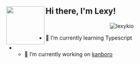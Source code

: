 ## Hi there, I'm Lexy!<img src="https://user-images.githubusercontent.com/25832984/113882322-3297f580-978b-11eb-866b-50f740dd9f0f.gif" width=100px align=left></img>

<p align="center"> <img src="https://github-readme-stats.vercel.app/api?username=abhisheknaiidu&show_icons=true&theme=gotham" alt="lexykio" />


- 🌱 I’m currently learning Typescript
- - 🔭 I’m currently working on [kanboro](https://github.com/lexykio/kanboro)


<!--
**lexykio/lexykio** is a ✨ _special_ ✨ repository because its `README.md` (this file) appears on your GitHub profile.
Here are some ideas to get you started:

- 🔭 I’m currently working on [tabletop tracker](https://github.com/lexykio/tabletop-tracker) & [cat diaries](https://github.com/lexykio/cat-diaries)

##
<p>
<img src="./stack/javascript.svg" height="20px">
<img src="./stack/react.svg" height="20px">
<img src="./stack/redux.svg" height="20px">
<img src="./stack/html-5.svg" height="22px">
<img src="./stack/css-3.svg" height="22px">
<img src="./stack/python.svg" height="20px">
<img src="./stack/figma.svg" height="18px">
&nbsp;&nbsp;
<img src="./stack/nodejs-icon.svg" height="20px">
<img src="./stack/mysql.svg" height="20px"> 
<img src="./stack/sequelize.svg" height="20px"> 
<img src="./stack/mongo.svg" height="22px">
&nbsp;&nbsp;
<img src="./stack/visual-studio-code.svg" height="20px">
<img src="./stack/npm.svg" height="15px">
&nbsp;&nbsp;
<img src="./stack/netlify.svg" height="20px">
<img src="./stack/heroku-icon.svg" height="20px">
<img src="./stack/aws-ec2.svg" height="20px">
<img src="./stack/aws-rds.svg" height="20px">
</p>

<p align="center"> <img src="https://github-readme-stats.vercel.app/api?username=lexykio&show_icons=true&theme=react" alt="lexykio" />
- 📫 How to reach me: [linkedin](https://www.linkedin.com/in/lexyk/)
- 🔭 I’m currently working on ...
- 🌱 I’m currently learning ...
- 👯 I’m looking to collaborate on ...
- 🤔 I’m looking for help with ...
- 💬 Ask me about ...
- 📫 How to reach me: ...
- 😄 Pronouns: ...
- ⚡ Fun fact: ...
-->

